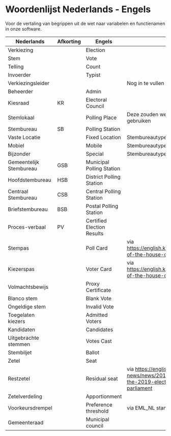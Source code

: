 # Woordenlijst Nederlands - Engels
Voor de vertaling van begrippen uit de wet naar variabelen en functienamen in onze software.

| Nederlands              | Afkorting | Engels                     | Opmerkingen                                                                                                                    |
|-------------------------|-----------|----------------------------|--------------------------------------------------------------------------------------------------------------------------------|
| Verkiezing              |           | Election                   |                                                                                                                                |
| Stem                    |           | Vote                       |                                                                                                                                |
| Telling                 |           | Count                      |                                                                                                                                |
| Invoerder               |           | Typist                     |                                                                                                                                |
| Verkiezingsleider       |           |                            | Nog in te vullen                                                                                                               |
| Beheerder               |           | Admin                      |                                                                                                                                |
| Kiesraad                | KR        | Electoral Council          |                                                                                                                                |
| Stemlokaal              |           | Polling Place              | Deze zouden we in de code niet moeten gebruiken                                                                                |
| Stembureau              | SB        | Polling Station            |                                                                                                                                |
| Vaste Locatie           |           | Fixed Location             | Stembureautype                                                                                                                 |
| Mobiel                  |           | Mobile                     | Stembureautype                                                                                                                 |
| Bijzonder               |           | Special                    | Stembureautype                                                                                                                 |
| Gemeentelijk Stembureau | GSB       | Municipal Polling Station  |                                                                                                                                |
| Hoofdstembureau         | HSB       | District Polling Station   |                                                                                                                                |
| Centraal Stembureau     | CSB       | Central Polling Station    |                                                                                                                                |
| Briefstembureau         | BSB       | Postal Polling Station     |                                                                                                                                |
| Proces-verbaal          | PV        | Certified Election Results |                                                                                                                                |
| Stempas                 |           | Poll Card                  | via https://english.kiesraad.nl/elections/elections-of-the-house-of-representatives                                            |
| Kiezerspas              |           | Voter Card                 | via https://english.kiesraad.nl/elections/elections-of-the-house-of-representatives                                            |
| Volmachtsbewijs         |           | Proxy Certificate          |                                                                                                                                |
| Blanco stem             |           | Blank Vote                 |                                                                                                                                |
| Ongeldige stem          |           | Invalid Vote               |                                                                                                                                |
| Toegelaten kiezers      |           | Admitted Voters            |                                                                                                                                |
| Kandidaten              |           | Candidates                 |                                                                                                                                |
| Uitgebrachte stemmen    |           | Votes Cast                 |                                                                                                                                |
| Stembiljet              |           | Ballot                     |                                                                                                                                |
| Zetel                   |           | Seat                       |                                                                                                                                |
| Restzetel               |           | Residual seat              | via https://english.kiesraad.nl/latest-news/news/2019/06/04/official-results-of-the-2019-elections-tot-the-european-parliament |
| Zetelverdeling          |           | Apportionment              |                                                                                                                                |
| Voorkeursdrempel        |           | Preference threshold       | via EML_NL standaard                                                                                                           | 
| Gemeenteraad            |           | Municipal council          |                                                                                                                                |
